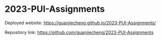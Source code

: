 # 2023-PUI-Assignments

Deployed website: https://guanjiecheng.github.io/2023-PUI-Assignments/

Repository link: https://github.com/guanjiecheng/2023-PUI-Assignments
